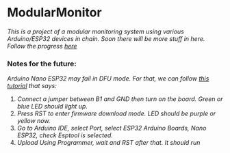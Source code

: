 # ModularMonitor

*This is a project of a modular monitoring system using various Arduino/ESP32 devices in chain.*
*Soon there will be more stuff in here. Follow the progress [here](https://github.com/users/Lohkdesgds/projects/6)*

### Notes for the future:

*Arduino Nano ESP32 may fail in DFU mode. For that, we can follow [this tutorial](https://support.arduino.cc/hc/en-us/articles/9810414060188-Reset-the-Arduino-bootloader-on-the-Nano-ESP32) that says:*
1. *Connect a jumper between B1 and GND then turn on the board. Green or blue LED should light up.*
2. *Press RST to enter firmware download mode. LED should be purple or yellow now.*
3. *Go to Arduino IDE, select Port, select ESP32 Arduino Boards, Nano ESP32, check Esptool is selected.*
4. *Upload Using Programmer, wait and RST after that. It should run*